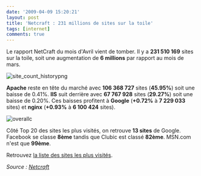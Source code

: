 ```yaml
---
date: '2009-04-09 15:20:21'
layout: post
title: 'Netcraft : 231 millions de sites sur la toile'
tags: [internet]
comments: true
---
```


Le rapport NetCraft du mois d'Avril vient de tomber. Il y a **231 510 169** sites sur la toile, soit une augmentation de **6 millions** par rapport au mois de mars.

![site_count_historypng](/images/2009/04/site_count_historypng.gif)

**Apache** reste en tête du marché avec **106 368 727** sites (**45.95%**) soit une baisse de 0.41%. **IIS** suit derrière avec **67 767 928** sites (**29.27%**) soit une baisse de 0.20%. Ces baisses profitent à **Google** (**+0.72%** à **7 229 033** sites) et **nginx** (**+0.93%** à **6 100 424** sites).

![overallc](/images/2009/04/overallc.png)

Côté Top 20 des sites les plus visités, on retrouve **13 sites** de Google. Facebook se classe **8ème** tandis que Clubic est classé **82ème**. MSN.com n'est que **99ème**.

Retrouvez [la liste des sites les plus visités](http://toolbar.netcraft.com/stats/topsites).

*Source : [Netcraft](http://news.netcraft.com/archives/2009/04/06/april_2009_web_server_survey.html)*
